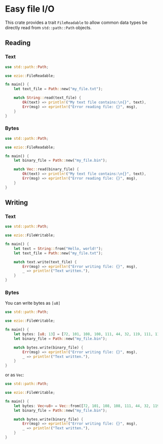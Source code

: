 # Easy file I/O
This crate provides a trait `FileReadable` to allow common data types be directly read from `std::path::Path` objects.

## Reading
### Text
```rust
use std::path::Path;

use ezio::FileReadable;

fn main() {
    let text_file = Path::new("my_file.txt");

    match String::read(text_file) {
        Ok(text) => println!("My text file contains:\n{}", text),
        Err(msg) => eprintln!("Error reading file: {}", msg),
    }
}
```
### Bytes
```rust
use std::path::Path;

use ezio::FileReadable;

fn main() {
    let binary_file = Path::new("my_file.bin");

    match Vec::read(binary_file) {
        Ok(text) => println!("My text file contains:\n{}", text),
        Err(msg) => eprintln!("Error reading file: {}", msg),
    }
}
```
## Writing
### Text
```rust
use std::path::Path;

use ezio::FileWritable;

fn main() {
    let text = String::from("Hello, world!");
    let text_file = Path::new("my_file.txt");

    match text.write(text_file) {
        Err(msg) => eprintln!("Error writing file: {}", msg),
        _ => println!("Text written."),
    }
}
```
### Bytes
You can write bytes as `[u8]`
```rust
use std::path::Path;

use ezio::FileWritable;

fn main() {
    let bytes: [u8; 13] = [72, 101, 108, 108, 111, 44, 32, 119, 111, 114, 108, 100, 33];
    let binary_file = Path::new("my_file.bin");

    match bytes.write(binary_file) {
        Err(msg) => eprintln!("Error writing file: {}", msg),
        _ => println!("Text written."),
    }
}
```
or as `Vec`:
```rust
use std::path::Path;

use ezio::FileWritable;

fn main() {
    let bytes: Vec<u8> = Vec::from([72, 101, 108, 108, 111, 44, 32, 119, 111, 114, 108, 100, 33]);
    let binary_file = Path::new("my_file.bin");

    match bytes.write(binary_file) {
        Err(msg) => eprintln!("Error writing file: {}", msg),
        _ => println!("Text written."),
    }
}
```

